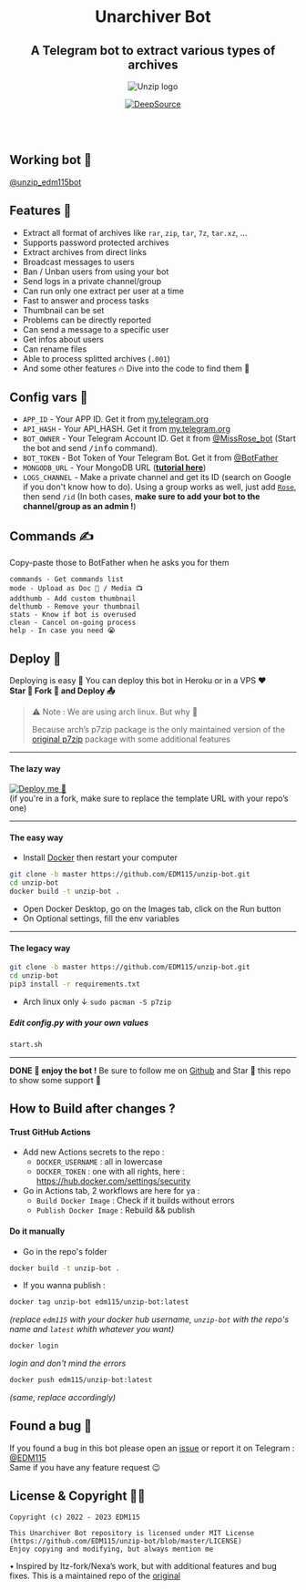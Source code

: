 <div align="center">
  
# Unarchiver Bot

## A Telegram bot to extract various types of archives

![Unzip logo](https://telegra.ph/file/d4ba24682e030fc58613f.jpg)

[![DeepSource](https://app.deepsource.com/gh/EDM115/unzip-bot.svg/?label=active+issues&show_trend=true&token=17SfwVx77dbrFlixtGdQsQNh)](https://app.deepsource.com/gh/EDM115/unzip-bot/?ref=repository-badge)

</div>

</br></br>

## Working bot 🥰

[@unzip_edm115bot](https://t.me/unzip_edm115bot)  
  
## Features 👀

- Extract all format of archives like `rar`, `zip`, `tar`, `7z`, `tar.xz`, …
- Supports password protected archives
- Extract archives from direct links
- Broadcast messages to users
- Ban / Unban users from using your bot
- Send logs in a private channel/group
- Can run only one extract per user at a time
- Fast to answer and process tasks
- Thumbnail can be set
- Problems can be directly reported
- Can send a message to a specific user
- Get infos about users
- Can rename files
- Able to process splitted archives (`.001`)
- And some other features 🔥 Dive into the code to find them 🤭
  
  
## Config vars 📖

- `APP_ID` - Your APP ID. Get it from [my.telegram.org](my.telegram.org)
- `API_HASH` - Your API_HASH. Get it from [my.telegram.org](my.telegram.org)
- `BOT_OWNER` - Your Telegram Account ID. Get it from [@MissRose_bot](https://t.me/MissRose_bot) (Start the bot and send <samp>/info</samp> command).
- `BOT_TOKEN` - Bot Token of Your Telegram Bot. Get it from [@BotFather](https://t.me/BotFather)
- `MONGODB_URL` - Your MongoDB URL ([**tutorial here**](./CreateMongoDB.md))
- `LOGS_CHANNEL` - Make a private channel and get its ID (search on Google if you don't know how to do). Using a group works as well, just add [`Rose`](https://t.me/MissRose_bot?startgroup=startbot), then send `/id` (In both cases, **make sure to add your bot to the channel/group as an admin !**)

## Commands ✍️

Copy-paste those to BotFather when he asks you for them  

```
commands - Get commands list
mode - Upload as Doc 📄 / Media 📺
addthumb - Add custom thumbnail 
delthumb - Remove your thumbnail 
stats - Know if bot is overused
clean - Cancel on-going process
help - In case you need 😭
```  
  
## Deploy 🚧

Deploying is easy 🥰 You can deploy this bot in Heroku or in a VPS ♥️  
**Star 🌟 Fork 🍴 and Deploy 📤**

> ⚠️ Note :
> We are using arch linux. But why 🤔
> 
> Because arch’s p7zip package is the only maintained version of the [original p7zip](http://p7zip.sourceforge.net/) package with some additional features

---

#### The lazy way 

[![Deploy me 🥺](https://www.herokucdn.com/deploy/button.svg)](https://www.heroku.com/deploy?template=https://github.com/EDM115/unzip-bot)  
(if you're in a fork, make sure to replace the template URL with your repo’s one)

---

#### The easy way

+ Install [Docker](https://www.docker.com/) then restart your computer
```bash
git clone -b master https://github.com/EDM115/unzip-bot.git
cd unzip-bot
docker build -t unzip-bot .
```
+ Open Docker Desktop, go on the Images tab, click on the Run button
+ On Optional settings, fill the env variables

---

#### The legacy way

```bash
git clone -b master https://github.com/EDM115/unzip-bot.git
cd unzip-bot
pip3 install -r requirements.txt
```
+ Arch linux only ↓
`sudo pacman -S p7zip`

##### Edit config.py with your own values

```bash
start.sh
```

---

**DONE 🥳 enjoy the bot !** Be sure to follow me on [Github](https://github.com/EDM115) and Star 🌟 this repo to show some support 🥺
  
## How to Build after changes ?

#### Trust GitHub Actions

+ Add new Actions secrets to the repo :
  + `DOCKER_USERNAME` : all in lowercase
  + `DOCKER_TOKEN` : one with all rights, here : https://hub.docker.com/settings/security
+ Go in Actions tab, 2 workflows are here for ya :
  + `Build Docker Image` : Check if it builds without errors
  + `Publish Docker Image` : Rebuild && publish

#### Do it manually

+ Go in the repo's folder
```bash
docker build -t unzip-bot .
```
+ If you wanna publish :
```bash
docker tag unzip-bot edm115/unzip-bot:latest
```
*(replace `edm115` with your docker hub username, `unzip-bot` with the repo's name and `latest` whith whatever you want)*
```bash
docker login
```
*login and don't mind the errors*
```bash
docker push edm115/unzip-bot:latest
```
*(same, replace accordingly)*
  
## Found a bug 🐞

If you found a bug in this bot please open an [issue](https://github.com/EDM115/unzip-bot/issues) or report it on Telegram : [@EDM115](https://t.me/EDM115)  
Same if you have any feature request 😉
  
## License & Copyright 👮‍♀️

```
Copyright (c) 2022 - 2023 EDM115

This Unarchiver Bot repository is licensed under MIT License (https://github.com/EDM115/unzip-bot/blob/master/LICENSE)
Enjoy copying and modifying, but always mention me
```

• Inspired by Itz-fork/Nexa’s work, but with additional features and bug fixes. This is a maintained repo of the [original](https://github.com/Itz-fork/Unzipper-Bot)
